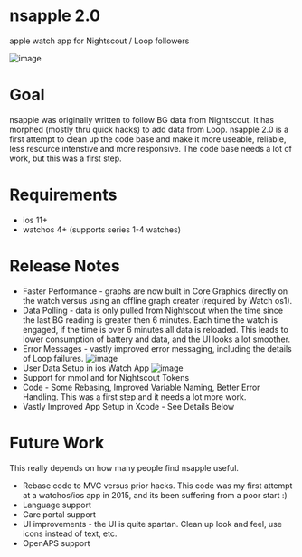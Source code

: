 # nsapple 2.0
apple watch app for Nightscout / Loop followers

![image](https://user-images.githubusercontent.com/8536751/58384240-8b05e580-7fad-11e9-9899-509e9a073ee7.png)

# Goal
nsapple was originally written to follow BG data from Nightscout.  It has morphed (mostly thru quick hacks) to add data from Loop. nsapple 2.0 is a first attempt to clean up the code base and make it more useable, reliable, less resource intenstive and more responsive. The code base needs a lot of work, but this was a first step.  

# Requirements
* ios 11+
* watchos 4+ (supports series 1-4 watches)

# Release Notes
* Faster Performance - graphs are now built in Core Graphics directly on the watch versus using an offline graph creater (required by Watch os1).  
* Data Polling - data is only pulled from Nightscout when the time since the last BG reading is greater then 6 minutes.  Each time the watch is engaged, if the time is over 6 minutes all data is reloaded.  This leads to lower consumption of battery and data, and the UI looks a lot smoother.
* Error Messages - vastly improved error messaging, including the details of Loop failures.
![image](https://user-images.githubusercontent.com/8536751/58384357-e8e6fd00-7fae-11e9-8579-801c6a81361b.png)
* User Data Setup in ios Watch App 
![image](https://user-images.githubusercontent.com/8536751/58384377-26e42100-7faf-11e9-8b69-c7b6d5f58177.png)
* Support for mmol and for Nightscout Tokens
* Code - Some Rebasing, Improved Variable Naming, Better Error Handling.  This was a first step and it needs a lot more work.
* Vastly Improved App Setup in Xcode - See Details Below

# Future Work
This really depends on how many people find nsapple useful.  
* Rebase code to MVC versus prior hacks.  This code was my first attempt at a watchos/ios app in 2015, and its been suffering from a poor start :)
* Language support
* Care portal support
* UI improvements - the UI is quite spartan.  Clean up look and feel, use icons instead of text, etc. 
* OpenAPS support


